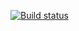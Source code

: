 [![Build status](https://ci.appveyor.com/api/projects/status/cb3s5v7jqhcukxft?svg=true)](https://ci.appveyor.com/project/NikitaKST/dnd)